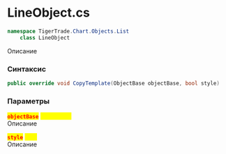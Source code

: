 
# LineObject.cs
```csharp
namespace TigerTrade.Chart.Objects.List  
    class LineObject
```

Описание

### Синтаксис
```csharp
public override void CopyTemplate(ObjectBase objectBase, bool style)
```

### Параметры
<mark style="color:red;">**`objectBase`**</mark> <mark style="color:yellow;">`ObjectBase`</mark>  
 Описание  
  
<mark style="color:red;">**`style`**</mark> <mark style="color:yellow;">`bool`</mark>  
 Описание  
  

                    
                    